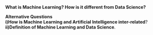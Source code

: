 **What is Machine Learning? How is it different from Data Science?**

**Alternative Questions**\
**i)How is Machine Learning and Artificial Intelligence inter-related**?\
**ii)Definition of Machine Learning and Data Science**.
